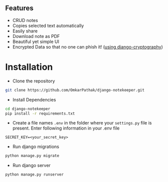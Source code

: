 ## Features

- CRUD notes
- Copies selected text automatically
- Easily share
- Download note as PDF
- Beautiful yet simple UI
- Encrypted Data so that no one can phish it! ([using django-cryptography](https://github.com/georgemarshall/django-cryptography))

# Installation

- Clone the repository

```bash
git clone https://github.com/OmkarPathak/django-notekeeper.git
```

- Install Dependencies

```bash
cd django-notekeeper
pip install -r requirements.txt
```

- Create a file names `.env` in the folder where your `settings.py` file is present. Enter following information in your .env file

```
SECRET_KEY=<your_secret_key>
```

- Run django migrations

```bash
python manage.py migrate
```

- Run django server

```bash
python manage.py runserver
```
